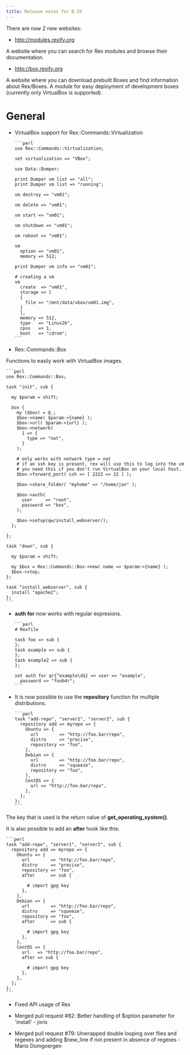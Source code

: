 ```yaml
---
title: Release notes for 0.35
---
```


There are now 2 new websites:

-   <http://modules.rexify.org>

A website where you can search for Rex modules and browse their documentation.

-   <http://box.rexify.org>

A website where you can download prebuilt Boxes and find information about Rex/Boxes. A module for easy deployment of development boxes (currently only VirtualBox is supported).

# General

-   VirtualBox support for Rex::Commands::Virtualization

        ```perl
        use Rex::Commands::Virtualization;

        set virtualization => "VBox";

        use Data::Dumper;

        print Dumper vm list => "all";
        print Dumper vm list => "running";

        vm destroy => "vm01";

        vm delete => "vm01";

        vm start => "vm01";

        vm shutdown => "vm01";

        vm reboot => "vm01";

        vm
          option => "vm01",
          memory => 512;

        print Dumper vm info => "vm01";

        # creating a vm
        vm
          create  => "vm01",
          storage => [
          {
            file => "/mnt/data/vbox/vm01.img",
          }
          ],
          memory => 512,
          type   => "Linux26",
          cpus   => 1,
          boot   => "cdrom";
        ```

-   Rex::Commands::Box

Functions to easily work with VirtualBox images.

    ```perl
    use Rex::Commands::Box;

    task "init", sub {

      my $param = shift;

      box {
        my ($box) = @_;
        $box->name( $param->{name} );
        $box->url( $param->{url} );
        $box->network(
          1 => {
            type => "nat",
          }
        );

        # only works with network type = nat
        # if an ssh key is present, rex will use this to log into the vm
        # you need this if you don't run VirtualBox on your local host.
        $box->forward_port( ssh => [ 2222 => 22 ] );

        $box->share_folder( "myhome" => "/home/jan" );

        $box->auth(
          user     => "root",
          password => "box",
        );

        $box->setup(qw/install_webserver/);
      };

    };

    task "down", sub {

      my $param = shift;

      my $box = Rex::Commands::Box->new( name => $param->{name} );
      $box->stop;
    };

    task "install_webserver", sub {
      install "apache2";
    };
    ```

-   **auth for** now works with regular expresions.

        ```perl
        # Rexfile
    
        task foo => sub {
        };
        task example => sub {
        };
        task example2 => sub {
        };
    
        set auth for qr{^example\d$} => user => "example",
          password => "foob4r";
        ```

-   It is now possible to use the **repository** function for multiple distributions.

        ```perl
        task "add-repo", "server1", "server2", sub {
          repository add => myrepo => {
            Ubuntu => {
              url        => "http://foo.bar/repo",
              distro     => "precise",
              repository => "foo",
            },
            Debian => {
              url        => "http://foo.bar/repo",
              distro     => "squeeze",
              repository => "foo",
            },
            CentOS => {
              url => "http://foo.bar/repo",
            },
          };
        };
        ```

The key that is used is the return value of **get\_operating\_system()**.

It is also possible to add an **after** hook like this:

    ```perl
    task "add-repo", "server1", "server2", sub {
      repository add => myrepo => {
        Ubuntu => {
          url        => "http://foo.bar/repo",
          distro     => "precise",
          repository => "foo",
          after      => sub {

            # import gpg key
          },
        },
        Debian => {
          url        => "http://foo.bar/repo",
          distro     => "squeeze",
          repository => "foo",
          after      => sub {

            # import gpg key
          },
        },
        CentOS => {
          url   => "http://foo.bar/repo",
          after => sub {

            # import gpg key
          },
        },
      };
    };
    ```

-   Fixed API usage of Rex

-   Merged pull request \#82: Better handling of $option parameter for 'install' - joris

-   Merged pull request \#79: Unwrapped double looping over files and regexes and adding $new\_line if not present in absence of regexes - Mario Domgoergen


